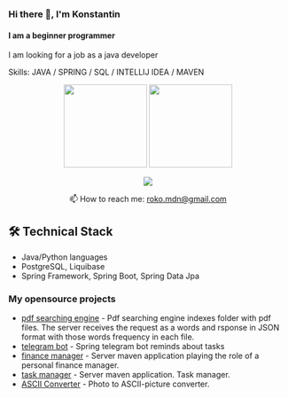 ### Hi there 👋, I'm Konstantin
#### I am a beginner programmer

I am looking for a job as a java developer

Skills: JAVA / SPRING / SQL / INTELLIJ IDEA / MAVEN



<p align='center'>
   <a href="https://github-readme-stats.vercel.app/api?username=KrozhDev&show_icons=true&count_private=true"><img
           height=150
           src="https://github-readme-stats.vercel.app/api?username=KrozhDev&show_icons=true&count_private=true"/></a>
   <a href="https://github.com/KrozhDev/github-readme-stats"><img height=150
                                                                  src="https://github-readme-stats.vercel.app/api/top-langs/?username=KrozhDev&layout=compact"/></a>
</p>

<p align='center'>
   <!--
   <a href="https://www.linkedin.com/in/KrozhDev/">
       <img src="https://img.shields.io/badge/linkedin-%230077B5.svg?&style=for-the-badge&logo=linkedin&logoColor=white"/>
   </a>
   -->
   <a href="https://t.me/krozhk">
       <img src="https://img.shields.io/badge/Telegram-2CA5E0?style=for-the-badge&logo=telegram&logoColor=white"/>
   </a>
<p align='center'>
   📫 How to reach me: <a href='mailto:roko.mdn@gmail.com'>roko.mdn@gmail.com</a>
</p>

## 🛠 Technical Stack
*   Java/Python languages
*   PostgreSQL, Liquibase
*   Spring Framework, Spring Boot, Spring Data Jpa

<!--
### Key points
*   creator of [Javarush Community](https://github.com/javarushcommunity) and [Template Repository](https://github.com/template-repository) organizations.
*   creator and author of [romankh3](https://t.me/romankh3) telegram channel. Subscribe to recieve messages about my open-source activities.
*   Write posts about software development.
*   Currently working in [Epam Systems](https://www.linkedin.com/company/epam-systems/)

-->



### My opensource projects

*   [pdf searching engine](https://github.com/KrozhDev/pcs-final-diplom) - Pdf searching engine indexes folder with pdf files. The server receives the request as a words and rsponse in JSON format with those words frequency in each file.
*   [telegram bot](https://github.com/KrozhDev/notificationTaskBot) - Spring telegram bot reminds about tasks
*   [finance manager](https://github.com/KrozhDev/financeManager) - Server maven application playing the role of a personal finance manager.
*   [task manager](https://github.com/KrozhDev/taskManager) - Server maven application. Task manager.
*   [ASCII Converter](https://github.com/KrozhDev/ASCII_Converter) - Photo to ASCII-picture converter.
<!--
<div align="center" style="margin: 40px 0">
   <a href="https://github.com/kh3/github-profile-views-counter">
       <img width="175px" src="https://komarev.com/ghpvc/?username=kh3&color=DE002D">
   </a>
</div>

<!--
**KrozhDev/KrozhDev** is a ✨ _special_ ✨ repository because its `README.md` (this file) appears on your GitHub profile.

Here are some ideas to get you started:

- 🔭 I’m currently working on ...
- 🌱 I’m currently learning ...
- 👯 I’m looking to collaborate on ...
- 🤔 I’m looking for help with ...
- 💬 Ask me about ...
- 📫 How to reach me: ...
- 😄 Pronouns: ...
- ⚡ Fun fact: ...
-->
